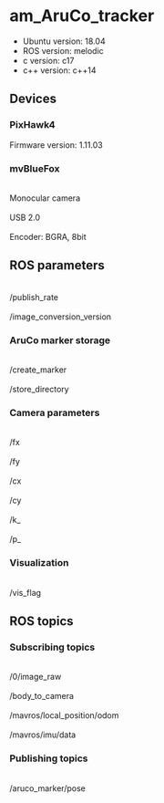 # am_AruCo_tracker
- Ubuntu version: 18.04 
- ROS version: melodic
- c version: c17
- c++ version: c++14

## Devices
### PixHawk4
Firmware version: 1.11.03

### mvBlueFox
<br> Monocular camera </br>
<br> USB 2.0 </br>
<br> Encoder: BGRA, 8bit </br>

## ROS parameters

<br> /publish_rate </br>
<br> /image_conversion_version </br>


### AruCo marker storage
<br> /create_marker </br>
<br> /store_directory </br>

### Camera parameters
<br> /fx </br>
<br> /fy </br>
<br> /cx </br>
<br> /cy </br>
<br> /k_ </br>
<br> /p_ </br>

### Visualization
<br> /vis_flag </br>

## ROS topics
### Subscribing topics
<br> /0/image_raw </br>
<br> /body_to_camera </br>
<br> /mavros/local_position/odom </br>
<br> /mavros/imu/data </br>

### Publishing topics
<br> /aruco_marker/pose </br>
